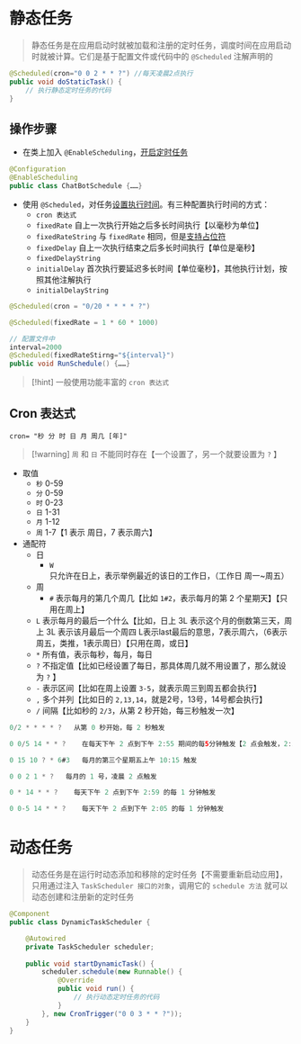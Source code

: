 # 静态任务
> 静态任务是在应用启动时就被加载和注册的定时任务，调度时间在应用启动时就被计算。它们是基于配置文件或代码中的 `@Scheduled` 注解声明的

```java
@Scheduled(cron="0 0 2 * * ?") //每天凌晨2点执行
public void doStaticTask() {
    // 执行静态定时任务的代码
}
```

## 操作步骤
- 在类上加入 `@EnableScheduling`，<u>开启定时任务</u>
```java
@Configuration
@EnableScheduling
public class ChatBotSchedule {……}
```

- 使用 `@Scheduled`，对任务<u>设置执行时间</u>。有三种配置执行时间的方式：
	- `cron 表达式` 
	- `fixedRate` 自上一次执行开始之后多长时间执行【以毫秒为单位】
	- `fixedRateString` 与 `fixedRate` 相同，但是<u>支持占位符</u>
	- `fixedDelay` 自上一次执行结束之后多长时间执行【单位是毫秒】
	- `fixedDelayString`
	- `initialDelay` 首次执行要延迟多长时间【单位毫秒】，其他执行计划，按照其他注解执行
	- `initialDelayString`

```java
@Scheduled(cron = "0/20 * * * * ?")  

@Scheduled(fixedRate = 1 * 60 * 1000)  

// 配置文件中
interval=2000
@Scheduled(fixedRateStirng="${interval}")
public void RunSchedule() {……}
```

>[!hint] 一般使用功能丰富的 `cron 表达式`

## Cron 表达式
`cron= "秒 分 时 日 月 周几 [年]"`

>[!warning] `周` 和 `日` 不能同时存在【一个设置了，另一个就要设置为 `?` 】

- 取值
	- `秒` 0-59
	- `分` 0-59
	- `时` 0-23
	- `日` 1-31
	- `月` 1-12
	- `周` 1-7【1 表示 周日，7 表示周六】
- 通配符
	- 日
		- `W` 只允许在日上，表示举例最近的该日的工作日，（工作日 周一~周五）
	- 周
		- `#` 表示每月的第几个周几【比如 `1#2`，表示每月的第 2 个星期天】【只用在周上】
	- `L` 表示每月的最后一个什么【比如，日上 3L 表示这个月的倒数第三天，周上 3L 表示该月最后一个周四 L表示last最后的意思，7表示周六，（6表示周五，类推，1表示周日）【只用在周，或日】
	- `*` 所有值，表示每秒，每月，每日
	- `?` 不指定值【比如已经设置了每日，那具体周几就不用设置了，那么就设为 `?` 】
	- `-` 表示区间【比如在周上设置 `3-5`，就表示周三到周五都会执行】
	- `,` 多个并列【比如日的 `2,13,14`，就是2号，13号，14号都会执行】
	- `/` 间隔【比如秒的 `2/3`，从第 2 秒开始，每三秒触发一次】


```java
0/2 * * * * ?   从第 0 秒开始，每 2 秒触发

0 0/5 14 * * ?    在每天下午 2 点到下午 2:55 期间的每5分钟触发【2 点会触发，2:55 也会触发】

0 15 10 ? * 6#3   每月的第三个星期五上午 10:15 触发

0 0 2 1 * ?   每月的 1 号，凌晨 2 点触发

0 * 14 * * ?    每天下午 2 点到下午 2:59 的每 1 分钟触发

0 0-5 14 * * ?    每天下午 2 点到下午 2:05 的每 1 分钟触发 
```




# 动态任务
> 动态任务是在运行时动态添加和移除的定时任务【不需要重新启动应用】，只用通过注入 `TaskScheduler 接口的对象`，调用它的 `schedule 方法` 就可以动态创建和注册新的定时任务

```java
@Component
public class DynamicTaskScheduler {

    @Autowired
    private TaskScheduler scheduler;
    
    public void startDynamicTask() {
        scheduler.schedule(new Runnable() {
            @Override
            public void run() {
                // 执行动态定时任务的代码
            }
        }, new CronTrigger("0 0 3 * * ?"));
    }
}
```













